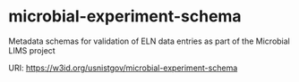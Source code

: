 # microbial-experiment-schema

Metadata schemas for validation of ELN data entries as part of the Microbial LIMS project

URI: https://w3id.org/usnistgov/microbial-experiment-schema

